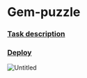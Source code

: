 # Gem-puzzle

### [Task description](https://github.com/rolling-scopes-school/tasks/blob/master/tasks/gem-pazzle/codejam-the-gem-puzzle.md)
### [Deploy](https://cup0ra-gem-puzzle.netlify.app/)

![Untitled](https://user-images.githubusercontent.com/57291691/99314616-72108480-2872-11eb-89e1-e543467831e6.png)

